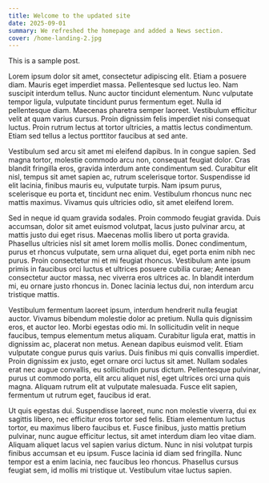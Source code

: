 ```yaml
---
title: Welcome to the updated site
date: 2025-09-01
summary: We refreshed the homepage and added a News section.
cover: /home-landing-2.jpg
---
```


This is a sample post.

Lorem ipsum dolor sit amet, consectetur adipiscing elit. Etiam a posuere diam. Mauris eget imperdiet massa. Pellentesque
sed luctus leo. Nam suscipit interdum tellus. Nunc auctor tincidunt elementum. Nunc vulputate tempor ligula, vulputate
tincidunt purus fermentum eget. Nulla id pellentesque diam. Maecenas pharetra semper laoreet. Vestibulum efficitur velit
at quam varius cursus. Proin dignissim felis imperdiet nisi consequat luctus. Proin rutrum lectus at tortor ultricies, a
mattis lectus condimentum. Etiam sed tellus a lectus porttitor faucibus at sed ante.

Vestibulum sed arcu sit amet mi eleifend dapibus. In in congue sapien. Sed magna tortor, molestie commodo arcu non,
consequat feugiat dolor. Cras blandit fringilla eros, gravida interdum ante condimentum sed. Curabitur elit nisl, tempus
sit amet sapien ac, rutrum scelerisque tortor. Suspendisse id elit lacinia, finibus mauris eu, vulputate turpis. Nam
ipsum purus, scelerisque eu porta et, tincidunt nec enim. Vestibulum rhoncus nunc nec mattis maximus. Vivamus quis
ultricies odio, sit amet eleifend lorem.

Sed in neque id quam gravida sodales. Proin commodo feugiat gravida. Duis accumsan, dolor sit amet euismod volutpat,
lacus justo pulvinar arcu, at mattis justo dui eget risus. Maecenas mollis libero ut porta gravida. Phasellus ultricies
nisl sit amet lorem mollis mollis. Donec condimentum, purus et rhoncus vulputate, sem urna aliquet dui, eget porta enim
nibh nec purus. Proin consectetur mi et mi feugiat rhoncus. Vestibulum ante ipsum primis in faucibus orci luctus et
ultrices posuere cubilia curae; Aenean consectetur auctor massa, nec viverra eros ultrices ac. In blandit interdum mi,
eu ornare justo rhoncus in. Donec lacinia lectus dui, non interdum arcu tristique mattis.

Vestibulum fermentum laoreet ipsum, interdum hendrerit nulla feugiat auctor. Vivamus bibendum molestie dolor ac pretium.
Nulla quis dignissim eros, et auctor leo. Morbi egestas odio mi. In sollicitudin velit in neque faucibus, tempus
elementum metus aliquam. Curabitur ligula erat, mattis in dignissim ac, placerat non metus. Aenean dapibus euismod
velit. Etiam vulputate congue purus quis varius. Duis finibus mi quis convallis imperdiet. Proin dignissim ex justo,
eget ornare orci luctus sit amet. Nullam sodales erat nec augue convallis, eu sollicitudin purus dictum. Pellentesque
pulvinar, purus ut commodo porta, elit arcu aliquet nisl, eget ultrices orci urna quis magna. Aliquam rutrum elit at
vulputate malesuada. Fusce elit sapien, fermentum ut rutrum eget, faucibus id erat.

Ut quis egestas dui. Suspendisse laoreet, nunc non molestie viverra, dui ex sagittis libero, nec efficitur eros tortor
sed felis. Etiam elementum luctus tortor, eu maximus libero faucibus et. Fusce finibus, justo mattis pretium pulvinar,
nunc augue efficitur lectus, sit amet interdum diam leo vitae diam. Aliquam aliquet lacus vel sapien varius dictum. Nunc
in nisi volutpat turpis finibus accumsan et eu ipsum. Fusce lacinia id diam sed fringilla. Nunc tempor est a enim
lacinia, nec faucibus leo rhoncus. Phasellus cursus feugiat sem, id mollis mi tristique ut. Vestibulum vitae luctus
sapien. 